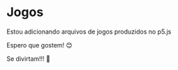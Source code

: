 # Jogos 
Estou adicionando arquivos de jogos produzidos no p5.js

Espero que gostem! 😊 

Se divirtam!!! 👋 
